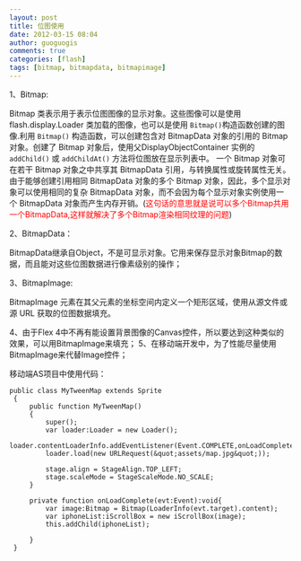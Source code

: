 ```yaml
---
layout: post
title: 位图使用
date: 2012-03-15 08:04
author: guoguogis
comments: true
categories: [flash]
tags: [bitmap, bitmapdata, bitmapimage]
---
```

1、Bitmap:

Bitmap 类表示用于表示位图图像的显示对象。这些图像可以是使用 flash.display.Loader 类加载的图像，也可以是使用 <code>Bitmap()</code>构造函数创建的图像.利用 <code>Bitmap()</code> 构造函数，可以创建包含对 BitmapData 对象的引用的 Bitmap 对象。创建了 Bitmap 对象后，使用父DisplayObjectContainer 实例的 <code>addChild()</code> 或 <code>addChildAt()</code> 方法将位图放在显示列表中。 一个 Bitmap 对象可在若干 Bitmap 对象之中共享其 BitmapData 引用，与转换属性或旋转属性无关。由于能够创建引用相同 BitmapData 对象的多个 Bitmap 对象，因此，多个显示对象可以使用相同的复杂 BitmapData 对象，而不会因为每个显示对象实例使用一个 BitmapData 对象而产生内存开销。(<span style="color: #ff0000;">这句话的意思就是说可以多个Bitmap共用一个BitmapData,这样就解决了多个Bitmap渲染相同纹理的问题</span>)

2、BitmapData：

BitmapData继承自Object，不是可显示对象。它用来保存显示对象Bitmap的数据，而且能对这些位图数据进行像素级别的操作；

3、BitmapImage:

BitmapImage 元素在其父元素的坐标空间内定义一个矩形区域，使用从源文件或源 URL 获取的位图数据填充。

4、由于Flex 4中不再有能设置背景图像的Canvas控件，所以要达到这种类似的效果，可以用BitmapImage来填充； 5、在移动端开发中，为了性能尽量使用BitmapImage来代替Image控件；

移动端AS项目中使用代码：

```
public class MyTweenMap extends Sprite
 {
     public function MyTweenMap()
     {
         super();
         var loader:Loader = new Loader();
         loader.contentLoaderInfo.addEventListener(Event.COMPLETE,onLoadComplete);
         loader.load(new URLRequest(&quot;assets/map.jpg&quot;));

         stage.align = StageAlign.TOP_LEFT;
         stage.scaleMode = StageScaleMode.NO_SCALE;
     }

     private function onLoadComplete(evt:Event):void{
         var image:Bitmap = Bitmap(LoaderInfo(evt.target).content);
         var iphoneList:iScrollBox = new iScrollBox(image);
         this.addChild(iphoneList);

     }
 }
```
